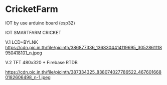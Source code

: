 # CricketFarm
IOT by use arduino board (esp32) 

IOT SMARTFARM CRICKET

V.1 LCD+BYLNK
https://cdn.pic.in.th/file/picinth/386877336_1368304414119695_3052861118950418101_n.jpeg

V.2 TFT 480x320 + Firebase RTDB

https://cdn.pic.in.th/file/picinth/387334325_838074027786522_4676016680182606498_n-1.jpeg
